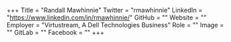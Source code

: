 +++
Title = "Randall Mawhinnie"
Twitter = "rmawhinnie"
LinkedIn = "https://www.linkedin.com/in/rmawhinnie/"
GitHub = ""
Website = ""
Employer = "Virtustream, A Dell Technologies Business"
Role = ""
Image = ""
GitLab = ""
Facebook = ""
+++
